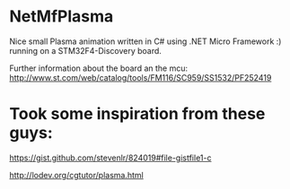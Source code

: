 NetMfPlasma
====

Nice small Plasma animation written in C# using .NET Micro Framework :) running on a STM32F4-Discovery board.

Further information about the board an the mcu: http://www.st.com/web/catalog/tools/FM116/SC959/SS1532/PF252419

Took some inspiration from these guys:
======

 https://gist.github.com/stevenlr/824019#file-gistfile1-c 
 
 http://lodev.org/cgtutor/plasma.html

